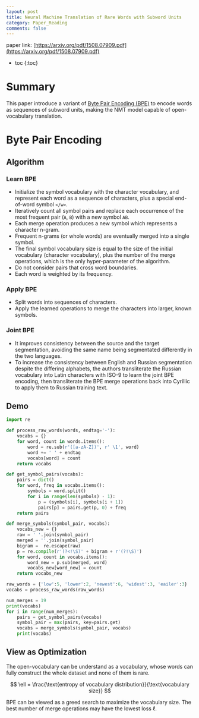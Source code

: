 ```yaml
---
layout: post
title: Neural Machine Translation of Rare Words with Subword Units
category: Paper_Reading
comments: false
---
```


paper link: [https://arxiv.org/pdf/1508.07909.pdf](https://arxiv.org/pdf/1508.07909.pdf)

- toc
{:toc}

# Summary

This paper introduce a variant of [Byte Pair Encoding (BPE)](http://collaboration.cmc.ec.gc.ca/science/rpn/biblio/ddj/Website/articles/CUJ/1994/9402/gage/gage.htm) to encode words as sequences of subword units, making the NMT model capable of open-vocabulary translation.

# Byte Pair Encoding

## Algorithm

### Learn BPE

- Initialize the symbol vocabulary with the character vocabulary, and represent each word as a sequence of characters, plus a special end-of-word symbol `</w>`.
- Iteratively count all symbol pairs and replace each occurrence of the most frequent pair (`A`, `B`) with a new symbol `AB`.
- Each merge operation produces a new symbol which represents a character n-gram.
- Frequent n-grams (or whole words) are eventually merged into a single symbol.
- The final symbol vocabulary size is equal to the size of the initial vocabulary (character vocabulary), plus the number of the merge operations, which is the only hyper-parameter of the algorithm.
- Do not consider pairs that cross word boundaries.
- Each word is weighted by its frequency.

### Apply BPE

- Split words into sequences of characters.
- Apply the learned operations to merge the characters into larger, known symbols.

### Joint BPE

- It improves consistency between the source and the target segmentation, avoiding the same name being segmentated differently in the two languages.
- To increase the consistency between English and Russian segmentation despite the differing alphabets, the authors transliterate the Russian vocabulary into Latin characters with ISO-9 to learn the joint BPE encoding, then transliterate the BPE merge operations back into Cyrillic to apply them to Russian training text.

## Demo

```python
import re

def process_raw_words(words, endtag='-'):
    vocabs = {}
    for word, count in words.items():
        word = re.sub(r'([a-zA-Z])', r' \1', word)
        word += ' ' + endtag
        vocabs[word] = count
    return vocabs

def get_symbol_pairs(vocabs):
    pairs = dict()
    for word, freq in vocabs.items():
        symbols = word.split()
        for i in range(len(symbols) - 1):
            p = (symbols[i], symbols[i + 1])
            pairs[p] = pairs.get(p, 0) + freq
    return pairs

def merge_symbols(symbol_pair, vocabs):
    vocabs_new = {}
    raw = ' '.join(symbol_pair)
    merged = ''.join(symbol_pair)
    bigram =  re.escape(raw)
    p = re.compile(r'(?<!\S)' + bigram + r'(?!\S)')
    for word, count in vocabs.items():
        word_new = p.sub(merged, word)
        vocabs_new[word_new] = count
    return vocabs_new

raw_words = {'low':5, 'lower':2, 'newest':6, 'widest':3, 'eailer':3}
vocabs = process_raw_words(raw_words)

num_merges = 19
print(vocabs)
for i in range(num_merges):
    pairs = get_symbol_pairs(vocabs)
    symbol_pair = max(pairs, key=pairs.get)
    vocabs = merge_symbols(symbol_pair, vocabs)
    print(vocabs)
```

## View as Optimization

The open-vocabulary can be understand as a vocabulary, whose words can fully construct the whole dataset and none of them is rare.

$$
\ell = \frac{\text{entropy of vocabulary distribution}}{\text{vocabulary size}}
$$

BPE can be viewed as a greed search to maximize the vocabulary size. The best number of merge operations may have the lowest loss $\ell$.
